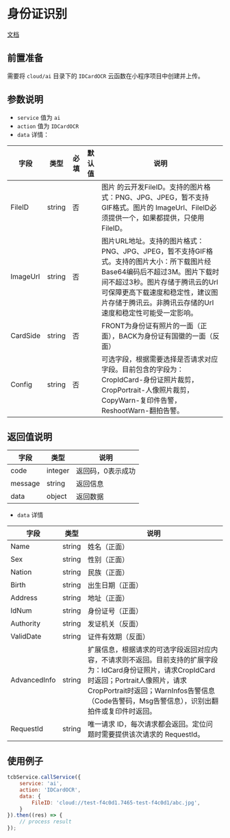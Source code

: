 # 身份证识别

[文档](https://cloud.tencent.com/document/api/866/17597)

## 前置准备

需要将 `cloud/ai` 目录下的 `IDCardOCR` 云函数在小程序项目中创建并上传。

## 参数说明

* `service` 值为 `ai`
* `action` 值为 `IDCardOCR`
* `data` 详情：

| 字段 | 类型 | 必填 | 默认值 | 说明
| --- | --- | --- | --- | ---
| FileID | string | 否 | | 图片 的云开发FileID。支持的图片格式：PNG、JPG、JPEG，暂不支持GIF格式。图片的 ImageUrl、FileID必须提供一个，如果都提供，只使用FileID。
| ImageUrl | string | 否 | | 图片URL地址。支持的图片格式：PNG、JPG、JPEG，暂不支持GIF格式。支持的图片大小：所下载图片经Base64编码后不超过3M。图片下载时间不超过3秒。图片存储于腾讯云的Url可保障更高下载速度和稳定性，建议图片存储于腾讯云。非腾讯云存储的Url速度和稳定性可能受一定影响。
| CardSide | string | 否 | | FRONT为身份证有照片的一面（正面），BACK为身份证有国徽的一面（反面）
| Config | string | 否 | | 可选字段，根据需要选择是否请求对应字段。目前包含的字段为：CropIdCard-身份证照片裁剪，CropPortrait-人像照片裁剪，CopyWarn-复印件告警，ReshootWarn-翻拍告警。

## 返回值说明

 字段 | 类型 | 说明
| --- | --- | ---
| code | integer | 返回码，0表示成功
| message | string | 返回信息
| data | object | 返回数据

* `data` 详情

 字段 | 类型 | 说明
| --- | --- | ---
| Name | string | 姓名（正面）
| Sex | string | 性别（正面）
| Nation | string | 民族（正面）
| Birth | string | 出生日期（正面）
| Address | string | 地址（正面）
| IdNum | string | 身份证号（正面）
| Authority | string | 发证机关（反面）
| ValidDate | string | 证件有效期（反面）
| AdvancedInfo | string | 扩展信息，根据请求的可选字段返回对应内容，不请求则不返回。目前支持的扩展字段为：IdCard身份证照片，请求CropIdCard时返回；Portrait人像照片，请求CropPortrait时返回；WarnInfos告警信息（Code告警码，Msg告警信息），识别出翻拍件或复印件时返回。
| RequestId | string | 唯一请求 ID，每次请求都会返回。定位问题时需要提供该次请求的 RequestId。


## 使用例子

```js
tcbService.callService({
    service: 'ai',
    action: 'IDCardOCR',
    data: {
        FileID: 'cloud://test-f4c0d1.7465-test-f4c0d1/abc.jpg',
    }
}).then((res) => {
    // process result
});
```
